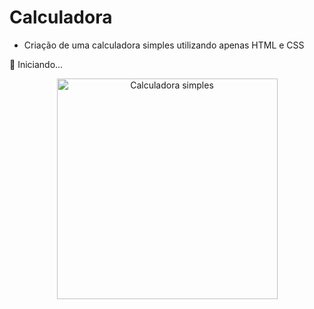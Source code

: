 # Calculadora

- Criação de uma calculadora simples utilizando apenas HTML e CSS

🚧 Iniciando...
<br>
<div align= "center">
  <img width="353" alt="Calculadora simples" src="https://user-images.githubusercontent.com/89019231/152235946-6d6716d8-a144-457a-9dce-54ee3acea8fb.png">
</div>



